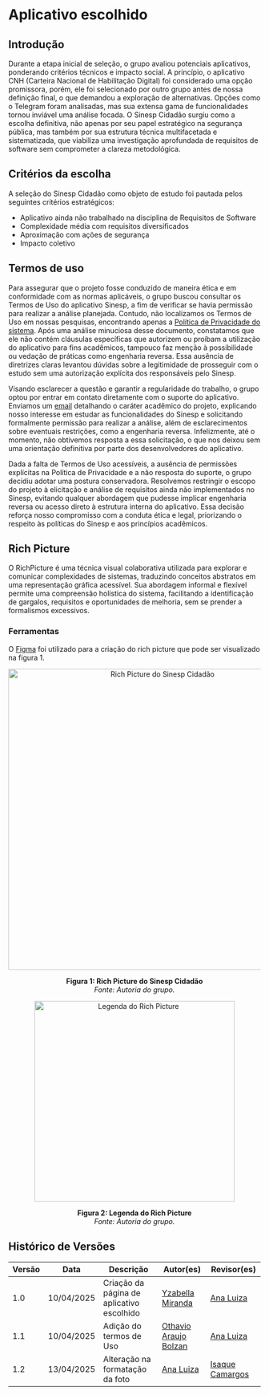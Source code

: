 # Aplicativo escolhido

## Introdução
Durante a etapa inicial de seleção, o grupo avaliou potenciais aplicativos, ponderando critérios técnicos e impacto social. A princípio, o aplicativo CNH (Carteira Nacional de Habilitação Digital) foi considerado uma opção promissora, porém, ele foi selecionado por outro grupo antes de nossa definição final, o que demandou a exploração de alternativas. Opções como o Telegram foram analisadas, mas sua extensa gama de funcionalidades tornou inviável uma análise focada. O Sinesp Cidadão surgiu como a escolha definitiva, não apenas por seu papel estratégico na segurança pública, mas também por sua estrutura técnica multifacetada e sistematizada, que viabiliza uma investigação aprofundada de requisitos de software sem comprometer a clareza metodológica.

## Critérios da escolha
A seleção do Sinesp Cidadão como objeto de estudo foi pautada pelos seguintes critérios estratégicos:
- Aplicativo ainda não trabalhado na disciplina de Requisitos de Software
- Complexidade média com requisitos diversificados
- Aproximação com ações de segurança
- Impacto coletivo

## Termos de uso
Para assegurar que o projeto fosse conduzido de maneira ética e em conformidade com as normas aplicáveis, o grupo buscou consultar os Termos de Uso do aplicativo Sinesp, a fim de verificar se havia permissão para realizar a análise planejada. Contudo, não localizamos os Termos de Uso em nossas pesquisas, encontrando apenas a [Política de Privacidade do sistema](https://agente.sinesp.gov.br/politica-privacidade/). Após uma análise minuciosa desse documento, constatamos que ele não contém cláusulas específicas que autorizem ou proíbam a utilização do aplicativo para fins acadêmicos, tampouco faz menção à possibilidade ou vedação de práticas como engenharia reversa. Essa ausência de diretrizes claras levantou dúvidas sobre a legitimidade de prosseguir com o estudo sem uma autorização explícita dos responsáveis pelo Sinesp.

Visando esclarecer a questão e garantir a regularidade do trabalho, o grupo optou por entrar em contato diretamente com o suporte do aplicativo. Enviamos um [email](../assets/pdf/termos-de-uso.pdf) detalhando o caráter acadêmico do projeto, explicando nosso interesse em estudar as funcionalidades do Sinesp e solicitando formalmente permissão para realizar a análise, além de esclarecimentos sobre eventuais restrições, como a engenharia reversa. Infelizmente, até o momento, não obtivemos resposta a essa solicitação, o que nos deixou sem uma orientação definitiva por parte dos desenvolvedores do aplicativo.

Dada a falta de Termos de Uso acessíveis, a ausência de permissões explícitas na Política de Privacidade e a não resposta do suporte, o grupo decidiu adotar uma postura conservadora. Resolvemos restringir o escopo do projeto à elicitação e análise de requisitos ainda não implementados no Sinesp, evitando qualquer abordagem que pudesse implicar engenharia reversa ou acesso direto à estrutura interna do aplicativo. Essa decisão reforça nosso compromisso com a conduta ética e legal, priorizando o respeito às políticas do Sinesp e aos princípios acadêmicos.

## Rich Picture
O RichPicture é uma técnica visual colaborativa utilizada para explorar e comunicar complexidades de sistemas, traduzindo conceitos abstratos em uma representação gráfica acessível. Sua abordagem informal e flexível permite uma compreensão holística do sistema, facilitando a identificação de gargalos, requisitos e oportunidades de melhoria, sem se prender a formalismos excessivos.

### Ferramentas
O [Figma](https://www.figma.com/community) foi utilizado para a criação do rich picture que pode ser visualizado na figura 1.

<p align="center">
  <img src="../assets/img/richPicture.png" alt="Rich Picture do Sinesp Cidadão" width="600"/>
</p>
<p align="center"><strong>Figura 1: Rich Picture do Sinesp Cidadão</strong><br><em>Fonte: Autoria do grupo.</em></p>

<p align="center">
  <img src="../assets/img/legenda-richPicture.png" alt="Legenda do Rich Picture" width="400"/>
</p>
<p align="center"><strong>Figura 2: Legenda do Rich Picture</strong><br><em>Fonte: Autoria do grupo.</em></p>

## Histórico de Versões

| Versão | Data | Descrição | Autor(es) | Revisor(es) |
|--------|------|-----------|-----------|-------------|
| 1.0 | 10/04/2025 | Criação da página de aplicativo escolhido | [Yzabella Miranda](https://github.com/redjsun) | [Ana Luiza](https://github.com/Ana-Luiza-SC)| 
| 1.1 | 10/04/2025 | Adição do termos de Uso | [Othavio Araujo Bolzan]((https://github.com/bolzanMGB))  | [Ana Luiza](https://github.com/Ana-Luiza-SC) |
| 1.2    | 13/04/2025 | Alteração na formatação da foto        | [Ana Luiza](https://github.com/Ana-Luiza-SC) | [Isaque Camargos](https://github.com/isaqzin) |

